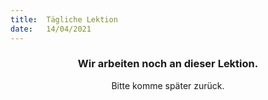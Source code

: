 ```yaml
---
title:  Tägliche Lektion
date:   14/04/2021
---
```


### <center>Wir arbeiten noch an dieser Lektion.</center>
<center>Bitte komme später zurück.</center>